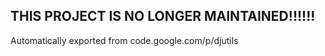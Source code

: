 THIS PROJECT IS NO LONGER MAINTAINED!!!!!!
-----
Automatically exported from code.google.com/p/djutils
